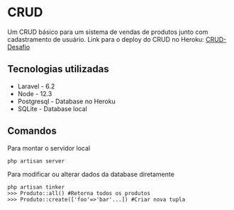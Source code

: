 # CRUD



Um CRUD básico para um sistema de vendas de produtos junto com cadastramento de usuário.
Link para o deploy do CRUD no Heroku: [CRUD-Desafio](www.crud-desafio.herokuapp.com/)

## Tecnologias utilizadas

- Laravel - 6.2
- Node - 12.3
- Postgresql - Database no Heroku
- SQLite - Database local




## Comandos 
Para montar o servidor local

    php artisan server

   Para modificar ou alterar dados da database diretamente
   

    php artisan tinker
    >>> Produto::all() #Retorna todos os produtos
    >>> Produto::create(['foo'=>'bar'...]) #Criar nova tupla

   

    

